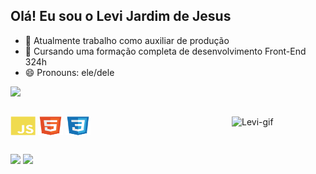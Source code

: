 ## Olá! Eu sou o Levi Jardim de Jesus

- 🔭 Atualmente trabalho como auxiliar de produção
- 🌱 Cursando uma formação completa de desenvolvimento Front-End 324h
- 😄 Pronouns: ele/dele

<div> 
 <img src="https://github-readme-stats.vercel.app/api?username=levijjesus&show_icons=true&theme=merko">
</div>

##

<div>
  <img align="center" alt="Levi-Js" height="30" width="40" src="https://raw.githubusercontent.com/devicons/devicon/master/icons/javascript/javascript-plain.svg">
  <img align="center" alt="Levi-HTML" height="30" width="40" src="https://raw.githubusercontent.com/devicons/devicon/master/icons/html5/html5-original.svg">
  <img align="center" alt="Levi-CSS" height="30" width="40" src="https://raw.githubusercontent.com/devicons/devicon/master/icons/css3/css3-original.svg">
  <img align="right" alt="Levi-gif" height="150" width="150" src="https://images-ext-1.discordapp.net/external/a0Ylqu2YYRrc7wcsBAsY506NUFzK5sbm-CRLH7L53co/https/cdn.picrew.me/shareImg/org/202308/2057386_UfBM8H42.png?width=473&height=473">
</div>
  
  ##
 
<div> 
  <a href = "mailto:levijardimdejesus5@gmail.com"><img src="https://img.shields.io/badge/-Gmail-%23333?style=for-the-badge&logo=gmail&logoColor=white" target="_blank"></a>
  <a href="https://www.linkedin.com/in/levi-jardim-de-jesus" target="_blank"><img src="https://img.shields.io/badge/-LinkedIn-%230077B5?style=for-the-badge&logo=linkedin&logoColor=white" target="_blank"></a> 
</div>
